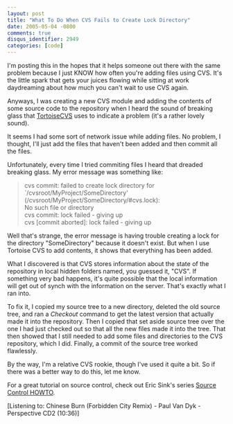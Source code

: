 ```yaml
---
layout: post
title: "What To Do When CVS Fails to Create Lock Directory"
date: 2005-05-04 -0800
comments: true
disqus_identifier: 2949
categories: [code]
---
```

I'm posting this in the hopes that it helps someone out there with the
same problem because I just KNOW how often you're adding files using
CVS. It's the little spark that gets your juices flowing while sitting
at work daydreaming about how much you can't wait to use CVS again.

Anyways, I was creating a new CVS module and adding the contents of some
source code to the repository when I heard the sound of breaking glass
that [TortoiseCVS](http://www.tortoisecvs.org/) uses to indicate a
problem (it's a rather lovely sound).

It seems I had some sort of network issue while adding files. No
problem, I thought, I'll just add the files that haven't been added and
then commit all the files.

Unfortunately, every time I tried commiting files I heard that dreaded
breaking glass. My error message was something like:

> cvs commit: failed to create lock directory for
> \`/cvsroot/MyProject/SomeDirectory'\
>  (/cvsroot/MyProject/SomeDirectory/\#cvs.lock):\
>  No such file or directory\
>  cvs commit: lock failed - giving up\
>  cvs [commit aborted]: lock failed - giving up

Well that's strange, the error message is having trouble creating a lock
for the directory "SomeDirectory" because it doesn't exist. But when I
use Tortoise CVS to add contents, it shows that everything has been
added.

What I discovered is that CVS stores information about the state of the
repository in local hidden folders named, you guessed it, "CVS". If
something very bad happens, it's quite possible that the local
information will get out of synch with the information on the server.
That's exactly what I ran into.

To fix it, I copied my source tree to a new directory, deleted the old
source tree, and ran a *Checkout* command to get the latest version that
actually made it into the repository. Then I copied that set aside
source tree over the one I had just checked out so that all the new
files made it into the tree. That then showed that I still needed to add
some files and directories to the CVS repository, which I did. Finally,
a commit of the source tree worked flawlessly.

By the way, I'm a relative CVS rookie, though I've used it quite a bit.
So if there was a better way to do this, let me know.

For a great tutorial on source control, check out Eric Sink's series
[Source Control
HOWTO](http://software.ericsink.com/scm/source_control.html).

[Listening to: Chinese Burn (Forbidden City Remix) - Paul Van Dyk -
Perspective CD2 (10:36)]

